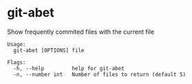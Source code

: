 # git-abet

Show frequently commited files with the current file

```
Usage:
  git-abet [OPTIONS] file

Flags:
  -h, --help         help for git-abet
  -n, --number int   Number of files to return (default 5)
```
